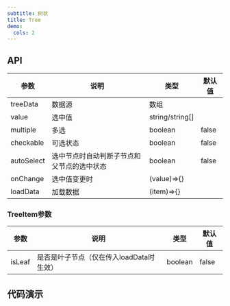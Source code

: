 ```yaml
---
subtitle: 树状 
title: Tree
demo:
  cols: 2
---
```


## API

| 参数 | 说明 | 类型 | 默认值 | 
| --- | --- | --- | --- |
| treeData | 数据源  | 数组| 
| value | 选中值 | string/string[]  |  |
| multiple | 多选 | boolean | false |  |
| checkable | 可选状态 | boolean | false|  |
| autoSelect | 选中节点时自动判断子节点和父节点的选中状态 | boolean | false |  |
| onChange | 选中值变更时 | (value)=>{} |  |  |
| loadData | 加载数据 | (item)=>{} |  |  |

### TreeItem参数
| 参数 | 说明 | 类型 | 默认值 | 
| --- | --- | --- | --- |
| isLeaf | 是否是叶子节点（仅在传入loadData时生效）  | boolean| false

## 代码演示

<!-- prettier-ignore -->
<code src="../../demo/tree/basic"></code>
<code src="../../demo/tree/multipleTree"></code>
<code src="../../demo/tree/autoSelect"></code>
<code src="../../demo/tree/loadData"></code>